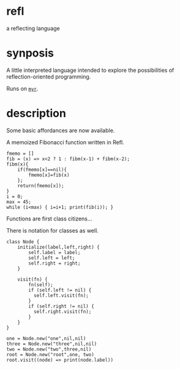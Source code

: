 # refl

a reflecting language

# synposis

A little interpreted language intended to explore the possibilities of reflection-oriented programming.

Runs on [`myr`](https://github.com/jweissman/myr).

# description

Some basic affordances are now available.

A memoized Fibonacci function written in Refl.

```
fmemo = []
fib = (x) => x<2 ? 1 : fibm(x-1) + fibm(x-2);
fibm(x){
    if(fmemo[x]==nil){
        fmemo[x]=fib(x)
    };
    return(fmemo[x]);
}
i = 0;
max = 45;
while (i<max) { i=i+1; print(fib(i)); }
```

Functions are first class citizens...

There is notation for classes as well.

```
class Node {
    initialize(label,left,right) {
        self.label = label;
        self.left = left;
        self.right = right;
    }

    visit(fn) {
        fn(self);
        if (self.left != nil) {
          self.left.visit(fn);
        }
        if (self.right != nil) {
          self.right.visit(fn);
        }
    }
}

one = Node.new("one",nil,nil)
three = Node.new("three",nil,nil)
two = Node.new("two",three,nil)
root = Node.new("root",one, two)
root.visit((node) => print(node.label))
```

